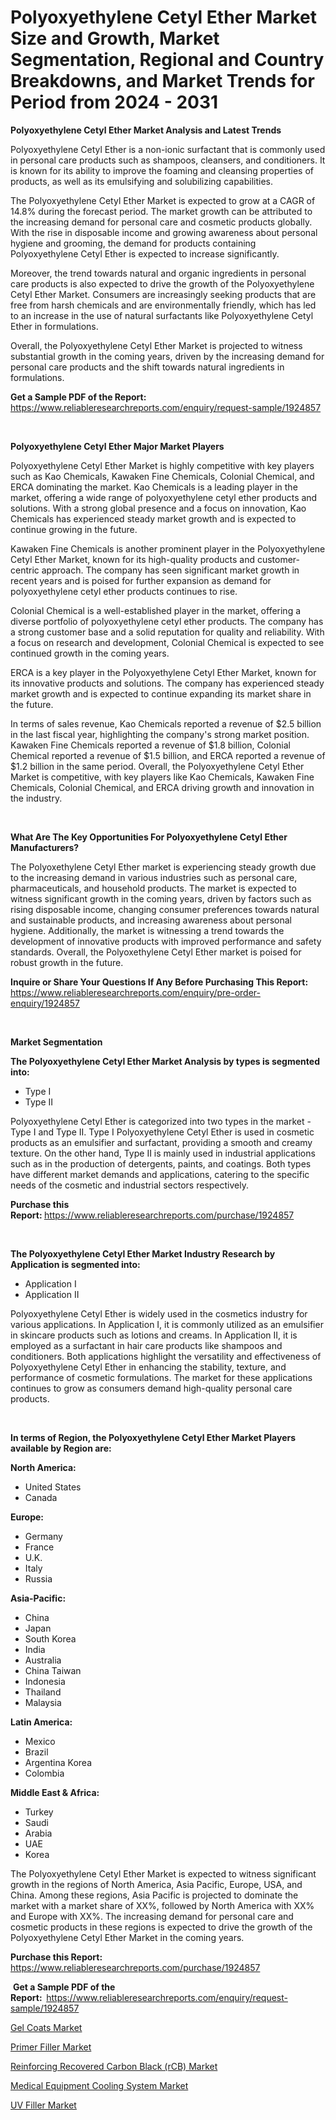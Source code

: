 <p><h1>Polyoxyethylene Cetyl Ether Market Size and Growth, Market Segmentation, Regional and Country Breakdowns, and Market Trends for Period from 2024 -  2031</h1></p><p><strong>Polyoxyethylene Cetyl Ether Market Analysis and Latest Trends</strong></p>
<p><p>Polyoxyethylene Cetyl Ether is a non-ionic surfactant that is commonly used in personal care products such as shampoos, cleansers, and conditioners. It is known for its ability to improve the foaming and cleansing properties of products, as well as its emulsifying and solubilizing capabilities.</p><p>The Polyoxyethylene Cetyl Ether Market is expected to grow at a CAGR of 14.8% during the forecast period. The market growth can be attributed to the increasing demand for personal care and cosmetic products globally. With the rise in disposable income and growing awareness about personal hygiene and grooming, the demand for products containing Polyoxyethylene Cetyl Ether is expected to increase significantly.</p><p>Moreover, the trend towards natural and organic ingredients in personal care products is also expected to drive the growth of the Polyoxyethylene Cetyl Ether Market. Consumers are increasingly seeking products that are free from harsh chemicals and are environmentally friendly, which has led to an increase in the use of natural surfactants like Polyoxyethylene Cetyl Ether in formulations.</p><p>Overall, the Polyoxyethylene Cetyl Ether Market is projected to witness substantial growth in the coming years, driven by the increasing demand for personal care products and the shift towards natural ingredients in formulations.</p></p>
<p><strong>Get a Sample PDF of the Report:&nbsp;</strong> <a href="https://www.reliableresearchreports.com/enquiry/request-sample/1924857">https://www.reliableresearchreports.com/enquiry/request-sample/1924857</a></p>
<p>&nbsp;</p>
<p><strong>Polyoxyethylene Cetyl Ether Major Market Players</strong></p>
<p><p>Polyoxyethylene Cetyl Ether Market is highly competitive with key players such as Kao Chemicals, Kawaken Fine Chemicals, Colonial Chemical, and ERCA dominating the market. Kao Chemicals is a leading player in the market, offering a wide range of polyoxyethylene cetyl ether products and solutions. With a strong global presence and a focus on innovation, Kao Chemicals has experienced steady market growth and is expected to continue growing in the future.</p><p>Kawaken Fine Chemicals is another prominent player in the Polyoxyethylene Cetyl Ether Market, known for its high-quality products and customer-centric approach. The company has seen significant market growth in recent years and is poised for further expansion as demand for polyoxyethylene cetyl ether products continues to rise.</p><p>Colonial Chemical is a well-established player in the market, offering a diverse portfolio of polyoxyethylene cetyl ether products. The company has a strong customer base and a solid reputation for quality and reliability. With a focus on research and development, Colonial Chemical is expected to see continued growth in the coming years.</p><p>ERCA is a key player in the Polyoxyethylene Cetyl Ether Market, known for its innovative products and solutions. The company has experienced steady market growth and is expected to continue expanding its market share in the future.</p><p>In terms of sales revenue, Kao Chemicals reported a revenue of $2.5 billion in the last fiscal year, highlighting the company's strong market position. Kawaken Fine Chemicals reported a revenue of $1.8 billion, Colonial Chemical reported a revenue of $1.5 billion, and ERCA reported a revenue of $1.2 billion in the same period. Overall, the Polyoxyethylene Cetyl Ether Market is competitive, with key players like Kao Chemicals, Kawaken Fine Chemicals, Colonial Chemical, and ERCA driving growth and innovation in the industry.</p></p>
<p>&nbsp;</p>
<p><strong>What Are The Key Opportunities For Polyoxyethylene Cetyl Ether Manufacturers?</strong></p>
<p><p>The Polyoxethylene Cetyl Ether market is experiencing steady growth due to the increasing demand in various industries such as personal care, pharmaceuticals, and household products. The market is expected to witness significant growth in the coming years, driven by factors such as rising disposable income, changing consumer preferences towards natural and sustainable products, and increasing awareness about personal hygiene. Additionally, the market is witnessing a trend towards the development of innovative products with improved performance and safety standards. Overall, the Polyoxethylene Cetyl Ether market is poised for robust growth in the future.</p></p>
<p><strong>Inquire or Share Your Questions If Any Before Purchasing This Report:</strong> <a href="https://www.reliableresearchreports.com/enquiry/pre-order-enquiry/1924857">https://www.reliableresearchreports.com/enquiry/pre-order-enquiry/1924857</a></p>
<p>&nbsp;</p>
<p><strong>Market Segmentation</strong></p>
<p><strong>The Polyoxyethylene Cetyl Ether Market Analysis by types is segmented into:</strong></p>
<p><ul><li>Type I</li><li>Type II</li></ul></p>
<p><p>Polyoxyethylene Cetyl Ether is categorized into two types in the market - Type I and Type II. Type I Polyoxyethylene Cetyl Ether is used in cosmetic products as an emulsifier and surfactant, providing a smooth and creamy texture. On the other hand, Type II is mainly used in industrial applications such as in the production of detergents, paints, and coatings. Both types have different market demands and applications, catering to the specific needs of the cosmetic and industrial sectors respectively.</p></p>
<p><strong>Purchase this Report:&nbsp;</strong><a href="https://www.reliableresearchreports.com/purchase/1924857">https://www.reliableresearchreports.com/purchase/1924857</a></p>
<p>&nbsp;</p>
<p><strong>The Polyoxyethylene Cetyl Ether Market Industry Research by Application is segmented into:</strong></p>
<p><ul><li>Application I</li><li>Application II</li></ul></p>
<p><p>Polyoxyethylene Cetyl Ether is widely used in the cosmetics industry for various applications. In Application I, it is commonly utilized as an emulsifier in skincare products such as lotions and creams. In Application II, it is employed as a surfactant in hair care products like shampoos and conditioners. Both applications highlight the versatility and effectiveness of Polyoxyethylene Cetyl Ether in enhancing the stability, texture, and performance of cosmetic formulations. The market for these applications continues to grow as consumers demand high-quality personal care products.</p></p>
<p>&nbsp;</p>
<p><strong>In terms of Region, the Polyoxyethylene Cetyl Ether Market Players available by Region are:</strong></p>
<p>
    <p> <strong> North America: </strong>
        <ul>
            <li>United States</li>
            <li>Canada</li>
        </ul>
        </p> 
    <p> <strong> Europe: </strong>
        <ul>
            <li>Germany</li>
            <li>France</li>
            <li>U.K.</li>
            <li>Italy</li>
            <li>Russia</li>
        </ul>
        </p> 
    <p> <strong> Asia-Pacific: </strong>
        <ul>
            <li>China</li>
            <li>Japan</li>
            <li>South Korea</li>
            <li>India</li>
            <li>Australia</li>
            <li>China Taiwan</li>
            <li>Indonesia</li>
            <li>Thailand</li>
            <li>Malaysia</li>
        </ul>
        </p> 
    <p> <strong> Latin America: </strong>
        <ul>
            <li>Mexico</li>
            <li>Brazil</li>
            <li>Argentina Korea</li>
            <li>Colombia</li>
        </ul>
        </p> 
    <p> <strong> Middle East & Africa: </strong>
        <ul>
            <li>Turkey</li>
            <li>Saudi</li>
            <li>Arabia</li>
            <li>UAE</li>
            <li>Korea</li>
        </ul>
    </p>
    </p>
<p><p>The Polyoxyethylene Cetyl Ether Market is expected to witness significant growth in the regions of North America, Asia Pacific, Europe, USA, and China. Among these regions, Asia Pacific is projected to dominate the market with a market share of XX%, followed by North America with XX% and Europe with XX%. The increasing demand for personal care and cosmetic products in these regions is expected to drive the growth of the Polyoxyethylene Cetyl Ether Market in the coming years.</p></p>
<p><strong>Purchase this Report: </strong><a href="https://www.reliableresearchreports.com/purchase/1924857">https://www.reliableresearchreports.com/purchase/1924857</a></p>
<p>&nbsp;<strong>Get a Sample PDF of the Report:&nbsp;&nbsp;</strong><a href="https://www.reliableresearchreports.com/enquiry/request-sample/1924857">https://www.reliableresearchreports.com/enquiry/request-sample/1924857</a></p>
<p><strong></strong></p>
<p><p><a href="https://silk-columnist-571.notion.site/Gel-Coats-Market-Centers-on-Aspects-such-as-Market-Growth-Market-Share-Market-Opportunity-and-Pro-c94761fc606e45e9984db07d3c8e71c5">Gel Coats Market</a></p><p><a href="https://view.publitas.com/reportprime-1/primer-filler-market-insights-market-players-and-forecast-till-2031/">Primer Filler Market</a></p><p><a href="https://glittery-fuchsia-86a.notion.site/Reinforcing-Recovered-Carbon-Black-rCB-Market-Size-Evaluating-its-Market-Trends-Growth-and-Proj-109f212fad0d484aadd5b8454b6d175c">Reinforcing Recovered Carbon Black (rCB) Market</a></p><p><a href="https://bubble-tree-ea4.notion.site/Insights-into-Medical-Equipment-Cooling-System-Market-Size-Analysing-Market-Share-Trends-and-Grow-63b07b22b85544e5a0362c8d5b84ef64">Medical Equipment Cooling System Market</a></p><p><a href="https://view.publitas.com/reportprime-1/uv-filler-market-centers-on-aspects-such-as-market-growth-market-share-market-opportunity-and-projected-forecasts-spanning-from-2024-to-2031/">UV Filler Market</a></p></p>